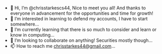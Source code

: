 - 👋 Hi, I’m @chrisstarkescs44, Nice to meet you all! And thanks to everyone in advancement for the opportunities and time for growth!
- 👀 I’m interested in learning to defend my accounts, I have to start somewhere...
- 🌱 I’m currently learning that there is so much to consider and learn or know in computing...
- 💞️ I’m looking to collaborate on anything! Securities mostly though...
- 📫 How to reach me chrisstarkes44@gmail.com...

<!---
chrisstarkescs44/chrisstarkescs44 is a ✨ special ✨ repository because its `README.md` (this file) appears on your GitHub profile.
You can click the Preview link to take a look at your changes.
--->
